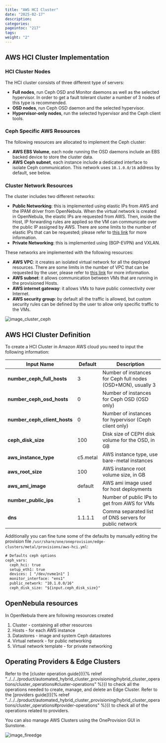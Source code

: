 ```yaml
---
title: "AWS HCI Cluster"
date: "2025-02-17"
description:
categories:
pageintoc: "217"
tags:
weight: "2"
---
```


<a id="aws-cluster-ceph"></a>

<!--# AWS HCI Cluster -->

## AWS HCI Cluster Implementation

### HCI Cluster Nodes

The HCI cluster consists of three different type of servers:

* **Full nodes**, run Ceph OSD and Monitor daemons as well as the selected hypervisor. In order to get a fault tolerant cluster a number of 3 nodes of this type is recommended.
* **OSD nodes**, run Ceph OSD daemon and the selected hypervisor.
* **Hypervisor-only nodes**, run the selected hypervisor and the Ceph client tools.

### Ceph Specific AWS Resources

The following resources are allocated to implement the Ceph cluster:

* **AWS EBS Volume**, each node running the OSD daemons include an EBS backed device to store the cluster data.
* **AWS Ceph subnet**, each instance include a dedicated interface to isolate Ceph communication. This network uses `10.1.0.0/16` address by default, see below.

### Cluster Network Resources

The cluster includes two different networks:

* **Public Networking**: this is implemented using elastic IPs from AWS and the IPAM driver from OpenNebula. When the virtual network is created in OpenNebula, the elastic IPs are requested from AWS. Then, inside the Host, IP forwarding rules are applied so the VM can communicate over the public IP assigned by AWS. There are some limits to the number of elastic IPs that can be requested; please refer to [this link](https://docs.aws.amazon.com/AWSEC2/latest/UserGuide/elastic-ip-addresses-eip.html#using-instance-addressing-limit) for more information.
* **Private Networking**: this is implemented using (BGP-EVPN) and VXLAN.

These networks are implemented with the following resources:

* **AWS VPC**: it creates an isolated virtual network for all the deployed resources. There are some limits in the number of VPC that can be requested by the user, please refer to [this link](https://docs.aws.amazon.com/vpc/latest/userguide/amazon-vpc-limits.html) for more information.
* **AWS subnet**: it allows communication between VMs that are running in the provisioned Hosts.
* **AWS internet gateway**: it allows VMs to have public connectivity over Internet.
* **AWS security group**: by default all the traffic is allowed, but custom security rules can be defined by the user to allow only specific traffic to the VMs.

![image_cluster_ceph](/images/aws_ceph_deployment.png)

## AWS HCI Cluster Definition

To create a HCI Cluster in Amazon AWS cloud you need to input the following information:

| Input Name                   | Default   | Description                                                  |
|------------------------------|-----------|--------------------------------------------------------------|
| **number_ceph_full_hosts**   | 3         | Number of instances for Ceph full nodes (OSD+MON), usually 3 |
| **number_ceph_osd_hosts**    | 0         | Number of instances for Ceph OSD (OSD only)                  |
| **number_ceph_client_hosts** | 0         | Number of instances for hypervisor (Ceph client only)        |
| **ceph_disk_size**           | 100       | Disk size of CEPH disk volume for the OSD, in GB             |
| **aws_instance_type**        | c5.metal  | AWS instance type, use bare-metal instances                  |
| **aws_root_size**            | 100       | AWS instance root volume size, in GB                         |
| **aws_ami_image**            | default   | AWS ami image used for host deployments                      |
| **number_public_ips**        | 1         | Number of public IPs to get from AWS for VMs                 |
| **dns**                      | 1.1.1.1   | Comma separated list of DNS servers for public network       |

Additionally you can fine tune some of the defaults by manually editing the provision file `/usr/share/one/oneprovision/edge-clusters/metal/provisions/aws-hci.yml`:

```default
# Defaults ceph options
ceph_vars:
  ceph_hci: true
  setup_eth1: true
  devices: [ "/dev/nvme1n1" ]
  monitor_interface: "ens1"
  public_network: "10.1.0.0/16"
  ceph_disk_size: "${input.ceph_disk_size}"
```

## OpenNebula resources

In OpenNebula there are following resources created

1. Cluster - containing all other resources
2. Hosts - for each AWS instance
3. Datastores - image and system Ceph datastores
4. Virtual network - for public networking
5. Virtual network template - for private networking

## Operating Providers & Edge Clusters

Refer to the [cluster operation guide]({{% relref "../../../product/automated_hybrid_cluster_provisioning/hybrid_cluster_operations/cluster_operations#cluster-operations" %}}) to check all the operations needed to create, manage, and delete an Edge Cluster. Refer to the [providers guide]({{% relref "../../../product/automated_hybrid_cluster_provisioning/hybrid_cluster_operations/cluster_operations#provider-operations" %}}) to check all of the operations related to providers.

You can also manage AWS Clusters using the OneProvision GUI in Sunstone.

![image_fireedge](/images/oneprovision_fireedge.png)
